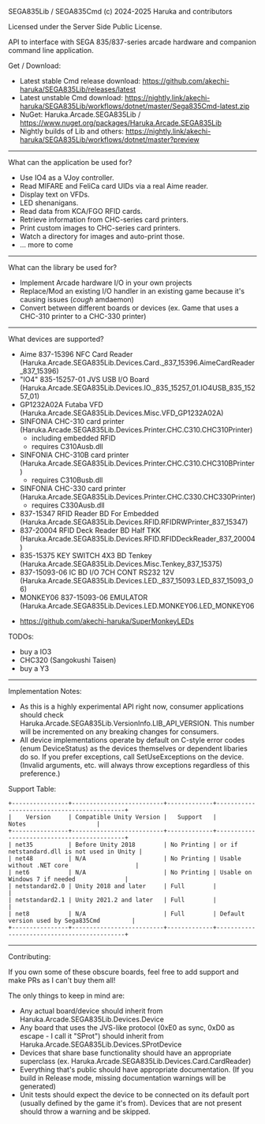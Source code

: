 SEGA835Lib / SEGA835Cmd
(c) 2024-2025 Haruka and contributors

Licensed under the Server Side Public License.

API to interface with SEGA 835/837-series arcade hardware and companion command line application.

Get / Download:

* Latest stable Cmd release download: https://github.com/akechi-haruka/SEGA835Lib/releases/latest
* Latest unstable Cmd download: https://nightly.link/akechi-haruka/SEGA835Lib/workflows/dotnet/master/Sega835Cmd-latest.zip
* NuGet: Haruka.Arcade.SEGA835Lib / https://www.nuget.org/packages/Haruka.Arcade.SEGA835Lib
* Nightly builds of Lib and others: https://nightly.link/akechi-haruka/SEGA835Lib/workflows/dotnet/master?preview

----------------
What can the application be used for?

* Use IO4 as a VJoy controller.
* Read MIFARE and FeliCa card UIDs via a real Aime reader.
* Display text on VFDs.
* LED shenanigans.
* Read data from KCA/FGO RFID cards.
* Retrieve information from CHC-series card printers.
* Print custom images to CHC-series card printers.
* Watch a directory for images and auto-print those.
* ... more to come

----------------
What can the library be used for?

* Implement Arcade hardware I/O in your own projects
* Replace/Mod an existing I/O handler in an existing game because it's causing issues (*cough* amdaemon)
* Convert between different boards or devices (ex. Game that uses a CHC-310 printer to a CHC-330 printer)

----------------
What devices are supported?

* Aime 837-15396 NFC Card Reader (Haruka.Arcade.SEGA835Lib.Devices.Card._837_15396.AimeCardReader_837_15396)
* "IO4" 835-15257-01 JVS USB I/O Board (Haruka.Arcade.SEGA835Lib.Devices.IO._835_15257_01.IO4USB_835_15257_01)
* GP1232A02A Futaba VFD (Haruka.Arcade.SEGA835Lib.Devices.Misc.VFD_GP1232A02A)
* SINFONIA CHC-310 card printer (Haruka.Arcade.SEGA835Lib.Devices.Printer.CHC.C310.CHC310Printer)
  * including embedded RFID
  * requires C310Ausb.dll
* SINFONIA CHC-310B card printer (Haruka.Arcade.SEGA835Lib.Devices.Printer.CHC.C310.CHC310BPrinter)
  * requires C310Busb.dll
* SINFONIA CHC-330 card printer (Haruka.Arcade.SEGA835Lib.Devices.Printer.CHC.C330.CHC330Printer)
  * requires C330Ausb.dll
* 837-15347 RFID Reader BD For Embedded (Haruka.Arcade.SEGA835Lib.Devices.RFID.RFIDRWPrinter_837_15347)
* 837-20004 RFID Deck Reader BD Half TKK (Haruka.Arcade.SEGA835Lib.Devices.RFID.RFIDDeckReader_837_20004)
* 835-15375 KEY SWITCH 4X3 BD Tenkey (Haruka.Arcade.SEGA835Lib.Devices.Misc.Tenkey_837_15375)
* 837-15093-06 IC BD I/O 7CH CONT RS232 12V (Haruka.Arcade.SEGA835Lib.Devices.LED._837_15093.LED_837_15093_06)
* MONKEY06 837-15093-06 EMULATOR (Haruka.Arcade.SEGA835Lib.Devices.LED.MONKEY06.LED_MONKEY06
 - https://github.com/akechi-haruka/SuperMonkeyLEDs

TODOs:
* buy a IO3
* CHC320 (Sangokushi Taisen)
* buy a Y3

----------------
Implementation Notes:

* As this is a highly experimental API right now, consumer applications should check Haruka.Arcade.SEGA835Lib.VersionInfo.LIB_API_VERSION. This number will be incremented on any breaking changes for consumers.
* All device implementations operate by default on C-style error codes (enum DeviceStatus) as the devices themselves or dependent libaries do so. If you prefer exceptions, call SetUseExceptions on the device. (Invalid arguments, etc. will always throw exceptions regardless of this preference.)

Support Table:

```
+----------------+--------------------------+-------------+--------------------------------------------+
|    Version     | Compatible Unity Version |   Support   |                   Notes                    |
+----------------+--------------------------+-------------+--------------------------------------------+
| net35          | Before Unity 2018        | No Printing | or if netstandard.dll is not used in Unity |
| net48          | N/A                      | No Printing | Usable without .NET core                   |
| net6           | N/A                      | No Printing | Usable on Windows 7 if needed              |
| netstandard2.0 | Unity 2018 and later     | Full        |                                            |
| netstandard2.1 | Unity 2021.2 and later   | Full        |                                            |
| net8           | N/A                      | Full        | Default version used by Sega835Cmd         |
+----------------+--------------------------+-------------+--------------------------------------------+
```

----------------
Contributing:

If you own some of these obscure boards, feel free to add support and make PRs as I can't buy them all!

The only things to keep in mind are:
* Any actual board/device should inherit from Haruka.Arcade.SEGA835Lib.Devices.Device
* Any board that uses the JVS-like protocol (0xE0 as sync, 0xD0 as escape - I call it "SProt") should inherit from Haruka.Arcade.SEGA835Lib.Devices.SProtDevice
* Devices that share base functionality should have an appropriate superclass (ex. Haruka.Arcade.SEGA835Lib.Devices.Card.CardReader)
* Everything that's public should have appropriate documentation. (If you build in Release mode, missing documentation warnings will be generated)
* Unit tests should expect the device to be connected on its default port (usually defined by the game it's from). Devices that are not present should throw a warning and be skipped.
